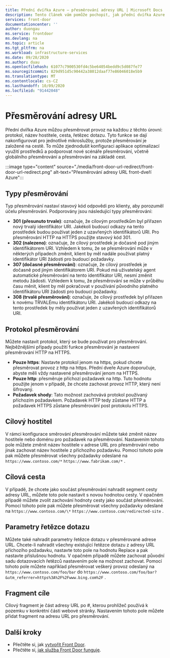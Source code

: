 ```yaml
---
title: Přední dvířka Azure – přesměrování adresy URL | Microsoft Docs
description: Tento článek vám pomůže pochopit, jak přední dvířka Azure podporuje přesměrování adresy URL pro pravidla směrování.
services: front-door
documentationcenter: ''
author: duongau
ms.service: frontdoor
ms.devlang: na
ms.topic: article
ms.tgt_pltfrm: na
ms.workload: infrastructure-services
ms.date: 09/28/2020
ms.author: duau
ms.openlocfilehash: 61077c7900530fd4c5be64054bedd9c5d087fe77
ms.sourcegitcommit: 829d951d5c90442a38012daaf77e86046018e5b9
ms.translationtype: MT
ms.contentlocale: cs-CZ
ms.lasthandoff: 10/09/2020
ms.locfileid: "91442048"
---
```

# <a name="url-redirect"></a>Přesměrování adresy URL
Přední dvířka Azure můžou přesměrovat provoz na každou z těchto úrovní: protokol, název hostitele, cesta, řetězec dotazu. Tyto funkce se dají nakonfigurovat pro jednotlivé mikroslužby, protože přesměrování je založené na cestě. To může zjednodušit konfiguraci aplikace optimalizací využití prostředků a podporovat nové scénáře přesměrování, včetně globálního přesměrování a přesměrování na základě cest.
</br>

:::image type="content" source="./media/front-door-url-redirect/front-door-url-redirect.png" alt-text="Přesměrování adresy URL front-dveří Azure":::

## <a name="redirection-types"></a>Typy přesměrování
Typ přesměrování nastaví stavový kód odpovědi pro klienty, aby porozuměl účelu přesměrování. Podporovány jsou následující typy přesměrování:

- **301 (přesunuto trvale)**: označuje, že cílovým prostředkům byl přiřazen nový trvalý identifikátor URI. Jakékoli budoucí odkazy na tento prostředek budou používat jeden z uzavřených identifikátorů URI. Pro přesměrování HTTP na HTTPS použijte stavový kód 301. 
- **302 (nalezeno)**: označuje, že cílový prostředek je dočasně pod jiným identifikátorem URI. Vzhledem k tomu, že se přesměrování může v některých případech změnit, klient by měl nadále používat platný identifikátor URI žádosti pro budoucí požadavky.
- **307 (dočasné přesměrování)**: označuje, že cílový prostředek je dočasně pod jiným identifikátorem URI. Pokud má uživatelský agent automatické přesměrování na tento identifikátor URI, nesmí změnit metodu žádosti. Vzhledem k tomu, že přesměrování se může v průběhu času měnit, klient by měl pokračovat v používání původního platného identifikátoru URI žádosti pro budoucí požadavky.
- **308 (trvalé přesměrování)**: označuje, že cílový prostředek byl přiřazen k novému TRVALÉmu identifikátoru URI. Jakékoli budoucí odkazy na tento prostředek by měly používat jeden z uzavřených identifikátorů URI.

## <a name="redirection-protocol"></a>Protokol přesměrování
Můžete nastavit protokol, který se bude používat pro přesměrování. Nejběžnějšími případy použití funkce přesměrování je nastavení přesměrování HTTP na HTTPS.

- **Pouze https**: Nastavte protokol jenom na https, pokud chcete přesměrovat provoz z http na https. Přední dveře Azure doporučuje, abyste měli vždy nastavené přesměrování jenom na HTTPS.
- **Pouze http**: přesměruje příchozí požadavek na http. Tuto hodnotu použijte jenom v případě, že chcete zachovat provoz HTTP, který není šifrovaný.
- **Požadavek shody**: Tato možnost zachovává protokol používaný příchozím požadavkem. Požadavek HTTP tedy zůstane HTTP a požadavek HTTPS zůstane přesměrování post protokolu HTTPS.

## <a name="destination-host"></a>Cílový hostitel
V rámci konfigurace směrování přesměrování můžete také změnit název hostitele nebo doménu pro požadavek na přesměrování. Nastavením tohoto pole můžete změnit název hostitele v adrese URL pro přesměrování nebo jinak zachovat název hostitele z příchozího požadavku. Pomocí tohoto pole pak můžete přesměrovat všechny požadavky odeslané na `https://www.contoso.com/*` `https://www.fabrikam.com/*` .

## <a name="destination-path"></a>Cílová cesta
V případě, že chcete jako součást přesměrování nahradit segment cesty adresy URL, můžete toto pole nastavit s novou hodnotou cesty. V opačném případě můžete zvolit zachování hodnoty cesty jako součást přesměrování. Pomocí tohoto pole pak můžete přesměrovat všechny požadavky odeslané na `https://www.contoso.com/\*`  `https://www.contoso.com/redirected-site` .

## <a name="query-string-parameters"></a>Parametry řetězce dotazu
Můžete také nahradit parametry řetězce dotazu v přesměrované adrese URL. Chcete-li nahradit všechny existující řetězce dotazu z adresy URL příchozího požadavku, nastavte toto pole na hodnotu Replace a pak nastavte příslušnou hodnotu. V opačném případě můžete zachovat původní sadu dotazovacích řetězců nastavením pole na možnost zachovat. Pomocí tohoto pole můžete například přesměrovat veškerý provoz odeslaný na `https://www.contoso.com/foo/bar` do `https://www.contoso.com/foo/bar?&utm_referrer=https%3A%2F%2Fwww.bing.com%2F` . 

## <a name="destination-fragment"></a>Fragment cíle
Cílový fragment je část adresy URL po #, kterou prohlížeč používá k pozemku v konkrétní části webové stránky. Nastavením tohoto pole můžete přidat fragment na adresu URL pro přesměrování.

## <a name="next-steps"></a>Další kroky

- Přečtěte si, jak [vytvořit Front Door](quickstart-create-front-door.md).
- Přečtěte si, [jak služba Front Door funguje](front-door-routing-architecture.md).
